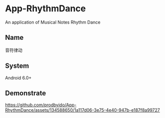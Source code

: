 # App-RhythmDance
An application of Musical Notes Rhythm Dance

## Name
音符律动

## System
Android 6.0+

## Demonstrate
https://github.com/prodbyido/App-RhythmDance/assets/134588650/1a117d06-3e75-4e40-947b-e187f8a99727
